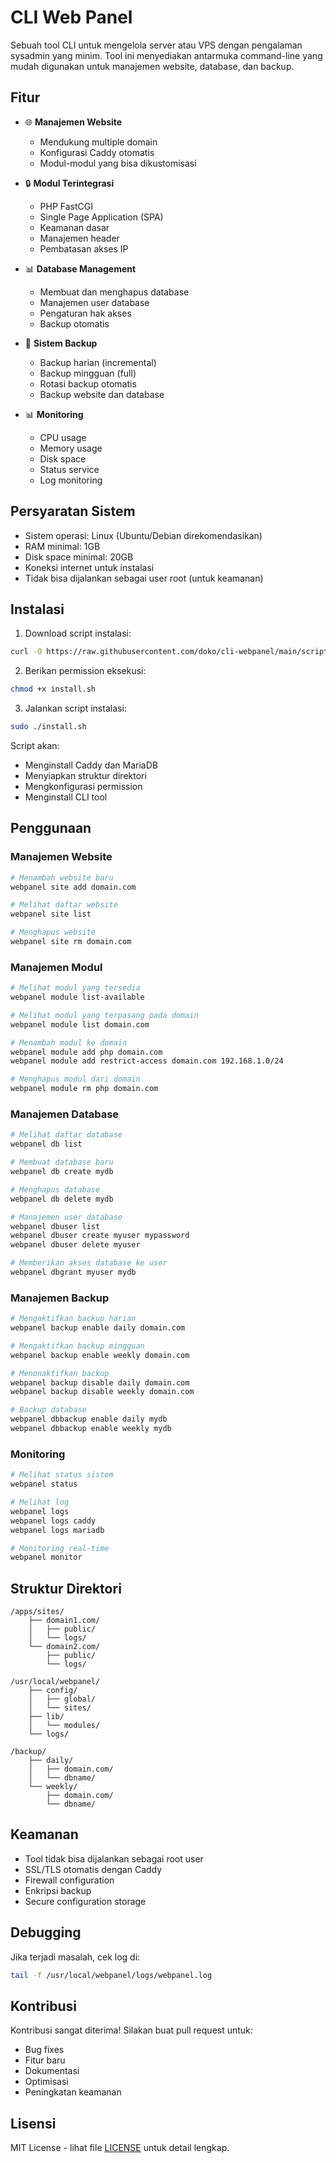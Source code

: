 # CLI Web Panel

Sebuah tool CLI untuk mengelola server atau VPS dengan pengalaman sysadmin yang minim. Tool ini menyediakan antarmuka command-line yang mudah digunakan untuk manajemen website, database, dan backup.

## Fitur

- 🌐 **Manajemen Website**
  - Mendukung multiple domain
  - Konfigurasi Caddy otomatis
  - Modul-modul yang bisa dikustomisasi

- 🔒 **Modul Terintegrasi**
  - PHP FastCGI
  - Single Page Application (SPA)
  - Keamanan dasar
  - Manajemen header
  - Pembatasan akses IP

- 📊 **Database Management**
  - Membuat dan menghapus database
  - Manajemen user database
  - Pengaturan hak akses
  - Backup otomatis

- 🔄 **Sistem Backup**
  - Backup harian (incremental)
  - Backup mingguan (full)
  - Rotasi backup otomatis
  - Backup website dan database

- 📊 **Monitoring**
  - CPU usage
  - Memory usage
  - Disk space
  - Status service
  - Log monitoring

## Persyaratan Sistem

- Sistem operasi: Linux (Ubuntu/Debian direkomendasikan)
- RAM minimal: 1GB
- Disk space minimal: 20GB
- Koneksi internet untuk instalasi
- Tidak bisa dijalankan sebagai user root (untuk keamanan)

## Instalasi

1. Download script instalasi:
```bash
curl -O https://raw.githubusercontent.com/doko/cli-webpanel/main/scripts/install.sh
```

2. Berikan permission eksekusi:
```bash
chmod +x install.sh
```

3. Jalankan script instalasi:
```bash
sudo ./install.sh
```

Script akan:
- Menginstall Caddy dan MariaDB
- Menyiapkan struktur direktori
- Mengkonfigurasi permission
- Menginstall CLI tool

## Penggunaan

### Manajemen Website

```bash
# Menambah website baru
webpanel site add domain.com

# Melihat daftar website
webpanel site list

# Menghapus website
webpanel site rm domain.com
```

### Manajemen Modul

```bash
# Melihat modul yang tersedia
webpanel module list-available

# Melihat modul yang terpasang pada domain
webpanel module list domain.com

# Menambah modul ke domain
webpanel module add php domain.com
webpanel module add restrict-access domain.com 192.168.1.0/24

# Menghapus modul dari domain
webpanel module rm php domain.com
```

### Manajemen Database

```bash
# Melihat daftar database
webpanel db list

# Membuat database baru
webpanel db create mydb

# Menghapus database
webpanel db delete mydb

# Manajemen user database
webpanel dbuser list
webpanel dbuser create myuser mypassword
webpanel dbuser delete myuser

# Memberikan akses database ke user
webpanel dbgrant myuser mydb
```

### Manajemen Backup

```bash
# Mengaktifkan backup harian
webpanel backup enable daily domain.com

# Mengaktifkan backup mingguan
webpanel backup enable weekly domain.com

# Menonaktifkan backup
webpanel backup disable daily domain.com
webpanel backup disable weekly domain.com

# Backup database
webpanel dbbackup enable daily mydb
webpanel dbbackup enable weekly mydb
```

### Monitoring

```bash
# Melihat status sistem
webpanel status

# Melihat log
webpanel logs
webpanel logs caddy
webpanel logs mariadb

# Monitoring real-time
webpanel monitor
```

## Struktur Direktori

```
/apps/sites/
    ├── domain1.com/
    │   ├── public/
    │   └── logs/
    └── domain2.com/
        ├── public/
        └── logs/

/usr/local/webpanel/
    ├── config/
    │   ├── global/
    │   └── sites/
    ├── lib/
    │   └── modules/
    └── logs/

/backup/
    ├── daily/
    │   ├── domain.com/
    │   └── dbname/
    └── weekly/
        ├── domain.com/
        └── dbname/
```

## Keamanan

- Tool tidak bisa dijalankan sebagai root user
- SSL/TLS otomatis dengan Caddy
- Firewall configuration
- Enkripsi backup
- Secure configuration storage

## Debugging

Jika terjadi masalah, cek log di:
```bash
tail -f /usr/local/webpanel/logs/webpanel.log
```

## Kontribusi

Kontribusi sangat diterima! Silakan buat pull request untuk:
- Bug fixes
- Fitur baru
- Dokumentasi
- Optimisasi
- Peningkatan keamanan

## Lisensi

MIT License - lihat file [LICENSE](LICENSE) untuk detail lengkap.